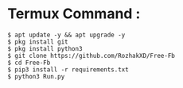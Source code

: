 # Termux Command : 
    $ apt update -y && apt upgrade -y
    $ pkg install git
    $ pkg install python3
    $ git clone https://github.com/RozhakXD/Free-Fb
    $ cd Free-Fb
    $ pip3 install -r requirements.txt
    $ python3 Run.py
